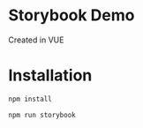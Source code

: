 # Storybook Demo
Created in VUE

# Installation
```bash
npm install
```
```bash
npm run storybook
```